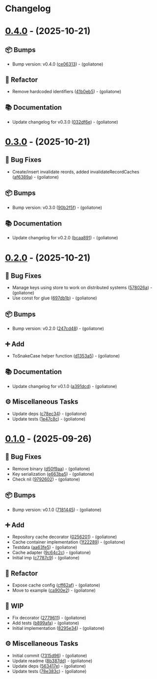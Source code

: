 # Changelog

# [0.4.0](https://github.com/goliatone/go-auth/compare/v0.3.0...v0.4.0) - (2025-10-21)

## <!-- 13 -->📦 Bumps

- Bump version: v0.4.0 ([ce06313](https://github.com/goliatone/go-auth/commit/ce06313c68d4e9f57ab971d592d6783c36a3d5c1))  - (goliatone)

## <!-- 2 -->🚜 Refactor

- Remove hardcoded identifiers ([41b0eb5](https://github.com/goliatone/go-auth/commit/41b0eb5141768e58ab10b590e72cff47b4a16139))  - (goliatone)

## <!-- 3 -->📚 Documentation

- Update changelog for v0.3.0 ([032df6e](https://github.com/goliatone/go-auth/commit/032df6ef53f6626fe57e3bded557846f85ee693c))  - (goliatone)

# [0.3.0](https://github.com/goliatone/go-auth/compare/v0.2.0...v0.3.0) - (2025-10-21)

## <!-- 1 -->🐛 Bug Fixes

- Create/insert invalidate reords, added invalidateRecordCaches ([af6389a](https://github.com/goliatone/go-auth/commit/af6389a59b9fb0e1ada8ea8ec5a5bc319077fb2d))  - (goliatone)

## <!-- 13 -->📦 Bumps

- Bump version: v0.3.0 ([90b2f5f](https://github.com/goliatone/go-auth/commit/90b2f5f5abb056834926883b480e0f1f96af665a))  - (goliatone)

## <!-- 3 -->📚 Documentation

- Update changelog for v0.2.0 ([bcaa891](https://github.com/goliatone/go-auth/commit/bcaa891b012ce56115a8d6fb737eb910e7811194))  - (goliatone)

# [0.2.0](https://github.com/goliatone/go-auth/compare/v0.1.0...v0.2.0) - (2025-10-21)

## <!-- 1 -->🐛 Bug Fixes

- Manage keys using store to work on distributed systems ([578026a](https://github.com/goliatone/go-auth/commit/578026acf1c6ceb2c7787968ed77d18b15fcb225))  - (goliatone)
- Use const for glue ([697db1b](https://github.com/goliatone/go-auth/commit/697db1b96c21a0cd1b9c4ae8f9374d1947ac57fd))  - (goliatone)

## <!-- 13 -->📦 Bumps

- Bump version: v0.2.0 ([247cd48](https://github.com/goliatone/go-auth/commit/247cd483e6035c594785fa2180814007b857b0e0))  - (goliatone)

## <!-- 16 -->➕ Add

- ToSnakeCase helper function ([d1353a5](https://github.com/goliatone/go-auth/commit/d1353a566f858d31b53992e7f56941c3a5097ff2))  - (goliatone)

## <!-- 3 -->📚 Documentation

- Update changelog for v0.1.0 ([a391dcd](https://github.com/goliatone/go-auth/commit/a391dcd06fd6f9e68544f988690a11ba6d3923d0))  - (goliatone)

## <!-- 7 -->⚙️ Miscellaneous Tasks

- Update deps ([c78ec34](https://github.com/goliatone/go-auth/commit/c78ec3486f9aebecc1d54414ceb28002052747a1))  - (goliatone)
- Update tests ([1e47c8c](https://github.com/goliatone/go-auth/commit/1e47c8c703a78607df546dec2bedeadb44864e77))  - (goliatone)

# [0.1.0](https://github.com/goliatone/go-auth/tree/v0.1.0) - (2025-09-26)

## <!-- 1 -->🐛 Bug Fixes

- Remove binary ([d50f9aa](https://github.com/goliatone/go-auth/commit/d50f9aa0b4effa5ade8dd7a94f428aaed0bdfd47))  - (goliatone)
- Key serialization ([e663ba5](https://github.com/goliatone/go-auth/commit/e663ba5c199f4f05be640113e377c9b532fb20af))  - (goliatone)
- Check nil ([9792602](https://github.com/goliatone/go-auth/commit/9792602f2a0b93b692c129c28ae11e9a933f95af))  - (goliatone)

## <!-- 13 -->📦 Bumps

- Bump version: v0.1.0 ([7181445](https://github.com/goliatone/go-auth/commit/7181445d75fc0a550dc2dc2c3c4ac9b66ac89427))  - (goliatone)

## <!-- 16 -->➕ Add

- Repository cache decorator ([0256201](https://github.com/goliatone/go-auth/commit/0256201761f8fa98110749cb96a2309d63ad19ac))  - (goliatone)
- Cache container implementation ([1f22289](https://github.com/goliatone/go-auth/commit/1f22289437c3d34873a18ff3a153b0b4a9642302))  - (goliatone)
- Testdata ([aa63fe5](https://github.com/goliatone/go-auth/commit/aa63fe5211a34327f39e24345ecab20142df1b4c))  - (goliatone)
- Cache adapter ([9c64c2c](https://github.com/goliatone/go-auth/commit/9c64c2cd5e0919aaa70d69e74b0722951d64a898))  - (goliatone)
- Initial imp ([c7787c9](https://github.com/goliatone/go-auth/commit/c7787c91c85d81510e02782cc936285177ecf608))  - (goliatone)

## <!-- 2 -->🚜 Refactor

- Expose cache config ([cff62af](https://github.com/goliatone/go-auth/commit/cff62aff8d48fcbe687c23ba1c9fd94cb09e5ebb))  - (goliatone)
- Move to example ([ca900e2](https://github.com/goliatone/go-auth/commit/ca900e26b2b97c4763114543970d4f6ac7f5be68))  - (goliatone)

## <!-- 22 -->🚧 WIP

- Fix decorator ([2779611](https://github.com/goliatone/go-auth/commit/27796110d47cdc950b6d842a92c2e7da0650c0da))  - (goliatone)
- Add tests ([b899afa](https://github.com/goliatone/go-auth/commit/b899afa05d5d9ca98134b70002387bc16e0d5919))  - (goliatone)
- Initial implementation ([8295e34](https://github.com/goliatone/go-auth/commit/8295e342d9be2d45e0313d95fd05054cd4c08788))  - (goliatone)

## <!-- 7 -->⚙️ Miscellaneous Tasks

- Initial commit ([7315d96](https://github.com/goliatone/go-auth/commit/7315d9667f94a320724d7bd6dbe7edfc8206d03a))  - (goliatone)
- Update readme ([8b387dd](https://github.com/goliatone/go-auth/commit/8b387dddb75ffc7f4d2dceaae0aea5467d83a881))  - (goliatone)
- Update deps ([563417e](https://github.com/goliatone/go-auth/commit/563417e5702b77977237d0e6ca7d93f8f20815a9))  - (goliatone)
- Update tests ([78e383c](https://github.com/goliatone/go-auth/commit/78e383c0d3948a8938cb0716ac784204a74bbaed))  - (goliatone)



